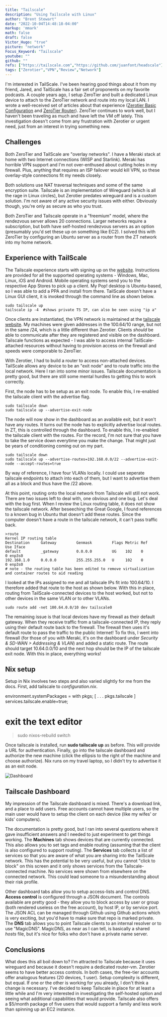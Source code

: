 ```yaml
---
title: "Tailscale"
description: "Using Tailscale with Linux"
author: "Brent Stewart"
date: "2022-10-04T14:48:18-04:00"
markup: 'mmark'
math: false
draft: false
Victor_Hugo: "true"
picture: "network"
Focus_Keyword: "Tailscale"
youtube: ""
github: ""
refs: ["https://tailscale.com","https://github.com/juanfont/headscale"]
tags: ["Zerotier","VPN","Review","Network"]
---
```

I'm interested in TailScale.  I've been hearing good things about it from my friend, Jared, and TailScale has a fair set of proponents on my favorite podcasts.  A couple years ago, I setup ZeroTier and built a dedicated Linux device to attach to the ZeroTier network and route into my local LAN.  I wrote a well-received set of articles about that experience ([Zerotier Basic Configuration](/201027_zerotier/) and [ZeroTier Router](/201027_zerotierrouter/)).  ZeroTier continues to work well, but I haven't been traveling as much and have left the VM off lately.  This investigation doesn't come from any frustration with Zerotier or urgent need, just from an interest in trying something new.

## Challenges
Both ZeroTier and TailScale are "overlay networks".  I have a Meraki stack at home with two Internet connections (WISP and Starlink).  Meraki has horrible VPN support and I'm not over-enthused about cutting holes in my firewall.  Plus, anything that requires an ISP failover would kill VPN, so these overlay-style connections fit my needs closely.

Both solutions use NAT traversal techniques and some of the same encryption suite.  Tailscale is an implementation of Wireguard (which is all the rage in Linux circles), but Zerotier predates wireguard and is a custom solution.  I'm not aware of any active security issues with either.  Obviously though, you're only as secure as who you trust.

Both ZeroTier and Tailscale operate in a "freemium" model, where the rendezvous server allows 20 connections.  Larger networks require a subscription, but both have self-hosted rendezvous servers as an option (presumably you'd set these up on something like EC2). I solved this with ZeroTier by configuring an Ubuntu server as a router from the ZT network into my home network.

## Experience with TailScale
The Tailscale experience starts with signing up on the [website](https://tailscale.com).  Instructions are provided for all the supported operating systems - Windows, Mac, Linux, iOS and Android.  Mobile operating systems send you to the respective App Stores to pick up a client.  My Pop! desktop is Ubuntu-based, so I was able to add a PPA and install from there.  TailScale doesn't have a Linux GUI client, it is invoked through the command line as shown below.

    sudo tailscale up 
    tailscale ip -4  #shows private TS IP, can also be seen using "ip a"

Once clients are instantiated, the VPN network is maintained at the [tailscale website](https://tailscale.com).  My machines were given addresses in the 100.64/10 range, but not in the same /24, which is a little different than Zerotier.  Clients _should_ be able to communicate after they are registered and visible on the dashboard.  Tailscale functions as expected - I was able to access internal TailScale-attached resources without having to provision access on the firewall and speeds were comporable to ZeroTier.  

With Zerotier, I had to build a router to access non-attached devices.  TailScale allows any device to be an "exit node" and to route traffic into the local network.  Here I ran into some minor issues.  Tailscale documentation is pretty good, but there are still some mental hurdles to getting this to work correctly.

First, the node has to be setup as an exit node.  To enable this, I re-enabled the tailscale client with the advertise flag.

    sudo tailscale down
    sudo tailscale up --advertise-exit-node 
    
The node will now show in the dashboard as an available exit, but it won't have any routes.  It turns out the node has to explicitly advertise local routes.  In ZT, this is controlled through the dashboard.  To enable this, I re-enabled the tailscale client with the routes.  For the record, I'm not sure that you have to take the service down everytime you make the change.  That might just be years of conditioning coming out on my part.  

    sudo tailscale down
    sudo tailscale up --advertise-routes=192.168.0.0/22 --advertise-exit-node --accept-routes=true  

By way of reference, I have four VLANs locally.  I could use seperate tailscale endpoints to attach into each of them, but I want to advertise them all as a block and thus have the /22 above.

At this point, routing onto the local network from Tailscale will still not work.  There are two issues left to deal with, one obvious and one bug.  Let's deal with the bug first.  When I review the Linux routing table, it does not show the tailscale network.  After beseeching the Great Google, I found references to a known bug in Ubuntu that doesn't add these routes.  Since the computer doesn't have a route in the tailscale network, it can't pass traffic back.

    >route
    Kernel IP routing table
    Destination     Gateway         Genmask         Flags Metric Ref    Use Iface
    default         _gateway        0.0.0.0         UG    102    0        0 enp3s0
    192.168.1.0     0.0.0.0         255.255.255.0   U     102    0        0 enp3s0
    # note - the routing table has been edited to remove virtualization and container routes to aid reading

I looked at the IPs assigned to me and all tailscale IPs fit into 100.64/10.  I therefore added that route to the host as shown below.  With this in place, routing from TailScale-connected devices to the host worked, but not to other devices in the same VLAN or to other VLANs.

    sudo route add -net 100.64.0.0/10 dev tailscale0

The remaining issue is that local devices have my firewall as their default gateway.  When they receive traffic from a tailscale-connected IP, they reply using their default route back to the firewall.  The firewall then uses it's default route to pass the traffic to the public Internet!  To fix this, I went into firewall (for those of you with Meraki, it's on the dashboard under _Security & SD-WAN > Addressing & VLAN_) and added a static route.  The route should target 10.64.0.0/10 and the next hop should be the IP of the tailscale exit node.  With this in place, everything works!

## Nix setup
Setup in Nix involves two steps and also varied slightly for me from the docs.  First, add tailscale to _configuration.nix_.

  environment.systemPackages = with pkgs; [
    . . .
    pkgs.tailscale
  ]
  services.tailscale.enable=true;
  # exit the text editor
  > sudo nixos-rebuild switch

Once tailscale is installed, run __sudo tailscale up__ as before.  This will provide a URL for authentication.  Finally, go into the tailscale dashboard and authorize the new machine (click the ellipsis to the right of the machine and choose authorize).  Nix runs on my travel laptop, so I didn't try to advertise it as an exit node.

![Dashboard](/221005_Tailscale.png#floatright)
## Tailscale Dashboard

My impression of the Tailscale dashboard is mixed.  There's a download link, and a place to add users.  Free accounts cannot have multiple users, so the main user would have to setup the client on each device (like my wifes' or kids' computers).

The documentation is pretty good, but I ran into several questions where it gave insufficient answers and I needed to just experiment to get things working.  The __Machines__ tab shows devices that are currently connected.  This also allows you to set tags and enable routing (assuming that the client is also configured to support routing).  The __Services__ tab collects a list of services so that you are aware of what you are sharing into the TailScale network.  This has the potential to be very useful, but you cannot "click to block" on this screen and it only shows services from the Tailscale-connected machine.  No services were shown from elsewhere on the connected network.  This could lead someone to a misunderstanding about their risk profile.

Other dashboard tabs allow you to setup access-lists and control DNS.  __Access control__ is configured through a JSON document.  The controls available are pretty good - they allow you to block access by user or group (both rendered useless on the free account), by host IP, or by service port.  The JSON ACL can be managed through Github using Github actions which is very exciting, but you'd have to make sure that repo is marked private.  The __DNS__ tab allows you to point Tailscale clients to an internal resolver or to use "MagicDNS".  MagicDNS, as near as I can tell, is basically a shared _hosts_ file, but it's nice for folks who don't have a private name server.

## Conclusions

What does this all boil down to?  I'm attracted to Tailscale because it uses wireguard and because it doesn't require a dedicated router-vm.  Zerotier seems to have better access controls.  In both cases, the free-tier accounts offer analogous features (20 devices, 1 user).  Setup complexity is different, but equal.  If one or the other is working for you already,  I don't think a change is necessary.  I've decided to keep Tailscale in place for at least a little while and I'm very interested in investigating the self-hosted option and seeing what additional capabilities that would provide.  Tailscale also offers a $5/month package of five users that would support a family and less work than spinning up an EC2 instance.